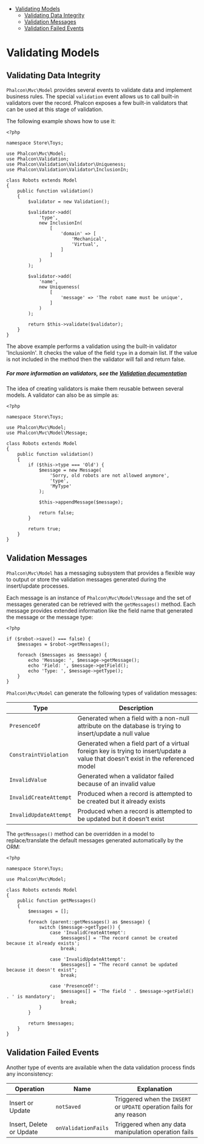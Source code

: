 <div class='article-menu' mark="crwd-mark">

<ul>
<li><a href="#overview">Validating Models</a>

<ul>
<li><a href="#data-integrity">Validating Data Integrity</a></li>
<li><a href="#messages">Validation Messages</a></li>
<li><a href="#failed-events">Validation Failed Events</a></li>
</ul></li>
</ul>

</div>

<p><a name='overview' mark="crwd-mark"></a></p>

<h1>Validating Models</h1>

<p><a name='data-integrity' mark="crwd-mark"></a></p>

<h2>Validating Data Integrity</h2>

<p><code>Phalcon\Mvc\Model</code> provides several events to validate data and implement business rules. The special <code>validation</code> event allows us to call built-in validators over the record. Phalcon exposes a few built-in validators that can be used at this stage of validation.</p>

<p>The following example shows how to use it:</p>

<pre><code class="php">&lt;?php

namespace Store\Toys;

use Phalcon\Mvc\Model;
use Phalcon\Validation;
use Phalcon\Validation\Validator\Uniqueness;
use Phalcon\Validation\Validator\InclusionIn;

class Robots extends Model
{
    public function validation()
    {
        $validator = new Validation();

        $validator-&gt;add(
            'type',
            new InclusionIn(
                [
                    'domain' =&gt; [
                        'Mechanical',
                        'Virtual',
                    ]
                ]
            )
        );

        $validator-&gt;add(
            'name',
            new Uniqueness(
                [
                    'message' =&gt; 'The robot name must be unique',
                ]
            )
        );

        return $this-&gt;validate($validator);
    }
}
</code></pre>

<p>The above example performs a validation using the built-in validator 'InclusionIn'. It checks the value of the field <code>type</code> in a domain list. If the value is not included in the method then the validator will fail and return false.</p>

<h5 class='alert alert-warning' mark="crwd-mark">For more information on validators, see the <a href="/[[language]]/[[version]]/validation">Validation documentation</a></h5>

<p>The idea of creating validators is make them reusable between several models. A validator can also be as simple as:</p>

<pre><code class="php">&lt;?php

namespace Store\Toys;

use Phalcon\Mvc\Model;
use Phalcon\Mvc\Model\Message;

class Robots extends Model
{
    public function validation()
    {
        if ($this-&gt;type === 'Old') {
            $message = new Message(
                'Sorry, old robots are not allowed anymore',
                'type',
                'MyType'
            );

            $this-&gt;appendMessage($message);

            return false;
        }

        return true;
    }
}
</code></pre>

<p><a name='messages' mark="crwd-mark"></a></p>

<h2>Validation Messages</h2>

<p><code>Phalcon\Mvc\Model</code> has a messaging subsystem that provides a flexible way to output or store the validation messages generated during the insert/update processes.</p>

<p>Each message is an instance of <code>Phalcon\Mvc\Model\Message</code> and the set of messages generated can be retrieved with the <code>getMessages()</code> method. Each message provides extended information like the field name that generated the message or the message type:</p>

<pre><code class="php">&lt;?php

if ($robot-&gt;save() === false) {
    $messages = $robot-&gt;getMessages();

    foreach ($messages as $message) {
        echo 'Message: ', $message-&gt;getMessage();
        echo 'Field: ', $message-&gt;getField();
        echo 'Type: ', $message-&gt;getType();
    }
}
</code></pre>

<p><code>Phalcon\Mvc\Model</code> can generate the following types of validation messages:</p>

<table>
<thead>
<tr>
  <th>Type</th>
  <th>Description</th>
</tr>
</thead>
<tbody>
<tr>
  <td><code>PresenceOf</code></td>
  <td>Generated when a field with a non-null attribute on the database is trying to insert/update a null value</td>
</tr>
<tr>
  <td><code>ConstraintViolation</code></td>
  <td>Generated when a field part of a virtual foreign key is trying to insert/update a value that doesn't exist in the referenced model</td>
</tr>
<tr>
  <td><code>InvalidValue</code></td>
  <td>Generated when a validator failed because of an invalid value</td>
</tr>
<tr>
  <td><code>InvalidCreateAttempt</code></td>
  <td>Produced when a record is attempted to be created but it already exists</td>
</tr>
<tr>
  <td><code>InvalidUpdateAttempt</code></td>
  <td>Produced when a record is attempted to be updated but it doesn't exist</td>
</tr>
</tbody>
</table>

<p>The <code>getMessages()</code> method can be overridden in a model to replace/translate the default messages generated automatically by the ORM:</p>

<pre><code class="php">&lt;?php

namespace Store\Toys;

use Phalcon\Mvc\Model;

class Robots extends Model
{
    public function getMessages()
    {
        $messages = [];

        foreach (parent::getMessages() as $message) {
            switch ($message-&gt;getType()) {
                case 'InvalidCreateAttempt':
                    $messages[] = 'The record cannot be created because it already exists';
                    break;

                case 'InvalidUpdateAttempt':
                    $messages[] = "The record cannot be updated because it doesn't exist";
                    break;

                case 'PresenceOf':
                    $messages[] = 'The field ' . $message-&gt;getField() . ' is mandatory';
                    break;
            }
        }

        return $messages;
    }
}
</code></pre>

<p><a name='failed-events' mark="crwd-mark"></a></p>

<h2>Validation Failed Events</h2>

<p>Another type of events are available when the data validation process finds any inconsistency:</p>

<table>
<thead>
<tr>
  <th>Operation</th>
  <th>Name</th>
  <th>Explanation</th>
</tr>
</thead>
<tbody>
<tr>
  <td>Insert or Update</td>
  <td><code>notSaved</code></td>
  <td>Triggered when the <code>INSERT</code> or <code>UPDATE</code> operation fails for any reason</td>
</tr>
<tr>
  <td>Insert, Delete or Update</td>
  <td><code>onValidationFails</code></td>
  <td>Triggered when any data manipulation operation fails</td>
</tr>
</tbody>
</table>
